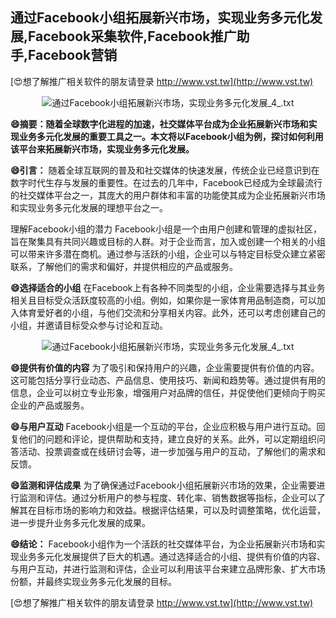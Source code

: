 ## **通过Facebook小组拓展新兴市场，实现业务多元化发展,Facebook采集软件,Facebook推广助手,Facebook营销**

[😍想了解推广相关软件的朋友请登录 http://www.vst.tw](http://www.vst.tw)

 <center><img src="https://vst.tw/MP4/tuiguang/png/7.png" alt="通过Facebook小组拓展新兴市场，实现业务多元化发展_4_.txt"></center>

**😄摘要：随着全球数字化进程的加速，社交媒体平台成为企业拓展新兴市场和实现业务多元化发展的重要工具之一。本文将以Facebook小组为例，探讨如何利用该平台来拓展新兴市场，实现业务多元化发展。**

**😄引言：**
随着全球互联网的普及和社交媒体的快速发展，传统企业已经意识到在数字时代生存与发展的重要性。在过去的几年中，Facebook已经成为全球最流行的社交媒体平台之一，其庞大的用户群体和丰富的功能使其成为企业拓展新兴市场和实现业务多元化发展的理想平台之一。

理解Facebook小组的潜力
Facebook小组是一个由用户创建和管理的虚拟社区，旨在聚集具有共同兴趣或目标的人群。对于企业而言，加入或创建一个相关的小组可以带来许多潜在商机。通过参与活跃的小组，企业可以与特定目标受众建立紧密联系，了解他们的需求和偏好，并提供相应的产品或服务。

**😄选择适合的小组**
在Facebook上有各种不同类型的小组，企业需要选择与其业务相关且目标受众活跃度较高的小组。例如，如果你是一家体育用品制造商，可以加入体育爱好者的小组，与他们交流和分享相关内容。此外，还可以考虑创建自己的小组，并邀请目标受众参与讨论和互动。

 <center><img src="https://vst.tw/MP4/tuiguang/png/3.png" alt="通过Facebook小组拓展新兴市场，实现业务多元化发展_4_.txt"></center>

**😄提供有价值的内容**
为了吸引和保持用户的兴趣，企业需要提供有价值的内容。这可能包括分享行业动态、产品信息、使用技巧、新闻和趋势等。通过提供有用的信息，企业可以树立专业形象，增强用户对品牌的信任，并促使他们更倾向于购买企业的产品或服务。

**😄与用户互动**
Facebook小组是一个互动的平台，企业应积极与用户进行互动。回复他们的问题和评论，提供帮助和支持，建立良好的关系。此外，可以定期组织问答活动、投票调查或在线研讨会等，进一步加强与用户的互动，了解他们的需求和反馈。

**😄监测和评估成果**
为了确保通过Facebook小组拓展新兴市场的效果，企业需要进行监测和评估。通过分析用户的参与程度、转化率、销售数据等指标，企业可以了解其在目标市场的影响力和效益。根据评估结果，可以及时调整策略，优化运营，进一步提升业务多元化发展的成果。

**😄结论：**
Facebook小组作为一个活跃的社交媒体平台，为企业拓展新兴市场和实现业务多元化发展提供了巨大的机遇。通过选择适合的小组、提供有价值的内容、与用户互动，并进行监测和评估，企业可以利用该平台来建立品牌形象、扩大市场份额，并最终实现业务多元化发展的目标。

[😍想了解推广相关软件的朋友请登录 http://www.vst.tw](http://www.vst.tw)



